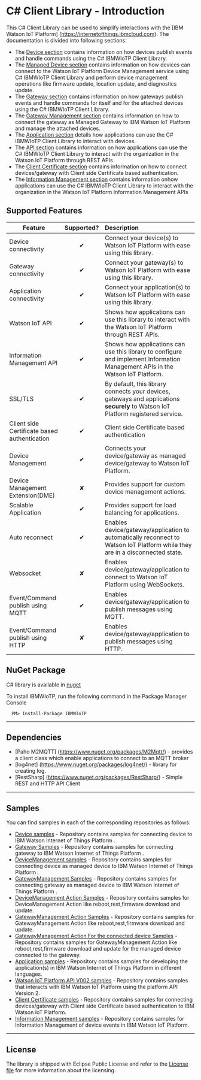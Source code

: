 C# Client Library - Introduction
============================================

This C# Client Library can be used to simplify interactions with the [IBM Watson IoT Platform] (https://internetofthings.ibmcloud.com). The documentation is divided into following sections:  

- The [Device section](docs/Device.rst) contains information on how devices publish events and handle commands using the C# IBMWIoTP Client Library.
- The [Managed Device section](docs/DeviceManagement.rst) contains information on how devices can connect to the Watson IoT Platform Device Management service using C# IBMWIoTP Client Library and perform device management operations like firmware update, location update, and diagnostics update.
- The [Gateway section](docs/Gateway.rst) contains information on how gateways publish events and handle commands for itself and for the attached devices using the C# IBMWIoTP Client Library.
- The [Gateway Management section](docs/GatewayManagement.rst) contains information on how to connect the gateway as Managed Gateway to IBM Watson IoT Platform and manage the attached devices.
- The [Application section](docs/Application.rst) details how applications can use the C# IBMWIoTP Client Library to interact with devices.
- The [API section](docs/API.rst) contains information on how applications can use the C# IBMWIoTP Client Library to interact with the organization in the Watson IoT Platform through REST APIs
- The [Client Certificate section](docs/CACertificate.md) contains information on how to connect devices/gateway with Client side Certificate based authentication.
- The [Information Management section](docs/IMApi.md) contains information onhow applications can use the C# IBMWIoTP Client Library to interact with the organization in the Watson IoT Platform Information Management APIs

Supported Features
------------------

| Feature   |      Supported?      | Description |
|----------|:-------------:|:-------------|
| Device connectivity |  &#10004; | Connect your device(s) to Watson IoT Platform with ease using this library.
| Gateway connectivity |    &#10004;   |  Connect your gateway(s) to Watson IoT Platform with ease using this library.
| Application connectivity | &#10004; | Connect your application(s) to Watson IoT Platform with ease using this library.
| Watson IoT API | &#10004; | Shows how applications can use this library to interact with the Watson IoT Platform through REST APIs.
| Information Management API | &#10004; | Shows how applications can use this library to configure and implement Information Management APIs in the Watson IoT Platform.
| SSL/TLS | &#10004; | By default, this library connects your devices, gateways and applications **securely** to Watson IoT Platform registered service.
| Client side Certificate based authentication | &#10004; | Client side Certificate based authentication
| Device Management | &#10004; | Connects your device/gateway as managed device/gateway to Watson IoT Platform.
| Device Management Extension(DME) | &#10008; | Provides support for custom device management actions.
| Scalable Application | &#10004; | Provides support for load balancing for applications.
| Auto reconnect | &#10004; | Enables device/gateway/application to automatically reconnect to Watson IoT Platform while they are in a disconnected state.
| Websocket | &#10008; | Enables device/gateway/application to connect to Watson IoT Platform using WebSockets.
| Event/Command publish using MQTT| &#10004; |  Enables device/gateway/application to publish messages using MQTT.
| Event/Command publish using HTTP| &#10008; | Enables device/gateway/application to publish messages using HTTP.

NuGet Package
--------------------------------
 C# library is available in [nuget](https://www.nuget.org/packages/IBMWIoTP/)

To install IBMWIoTP, run the following command in the Package Manager Console

```
  PM> Install-Package IBMWIoTP
```


----
Dependencies
-------------------------------------------------------------------------------

-  [Paho M2MQTT] (https://www.nuget.org/packages/M2Mqtt/) - provides a client class which enable applications to connect to an MQTT broker
-  [log4net] (https://www.nuget.org/packages/log4net/) - library for creating log.
-  [RestSharp] (https://www.nuget.org/packages/RestSharp/) - Simple REST and HTTP API Client

----

Samples
-------------------------------------------------------------------------------
You can find samples in each of the corresponding repositories as follows:

* [Device samples](https://github.com/ibm-watson-iot/iot-csharp/tree/master/sample/DeviceIoTF) - Repository contains samples for connecting device to IBM Watson Internet of Things Platform .
* [Gateway Samples](https://github.com/ibm-watson-iot/iot-csharp/tree/master/sample/Gateway) -  Repository contains samples for connecting gateway to IBM Watson Internet of Things Platform .
* [DeviceManagement samples](https://github.com/ibm-watson-iot/iot-csharp/tree/master/sample/DeviceManagement) - Repository contains samples for connecting device as managed device to IBM Watson Internet of Things Platform .
* [GatewayManagement Samples](https://github.com/ibm-watson-iot/iot-csharp/tree/master/sample/GatewayManagement) - Repository contains samples for connecting gateway as managed device to IBM Watson Internet of Things Platform .
* [DeviceManagement Action Samples](https://github.com/ibm-watson-iot/iot-csharp/tree/master/sample/DeviceManagementAction) - Repository contains samples for DeviceManagement Action like reboot,rest,firmware download and update.
* [GatewayManagement Action Samples](https://github.com/ibm-watson-iot/iot-csharp/tree/master/sample/GatewayMgmtAction) - Repository contains samples for GatewayManagement Action like reboot,rest,firmware download and update.
* [GatewayManagement Action For the connected device Samples](https://github.com/ibm-watson-iot/iot-csharp/tree/master/sample/GatewayConnectedDeviceMgntAction) - Repository contains samples for GatewayManagement Action like reboot,rest,firmware download and update for the managed device connected to the gateway.
* [Application samples](https://github.com/ibm-watson-iot/iot-csharp/tree/master/sample/GatewayMgmtAction) - Repository contains samples for developing the application(s) in IBM Watson Internet of Things Platform in different languages.
* [Watson IoT Platform API V002 samples](https://github.com/ibm-watson-iot/iot-csharp/tree/master/sample/ApiClient) - Repository contains samples that interacts with IBM Watson IoT Platform using the platform API Version 2.
* [Client Certificate samples](https://github.com/ibm-watson-iot/iot-csharp/tree/master/sample/ClentCA_Authentication) - Repository contains samples for connecting devices/gateway with Client side Certificate based authentication to IBM Watson IoT Platform.
* [Information Management samples](https://github.com/ibm-watson-iot/iot-csharp/tree/master/sample/IMClient) - Repository contains samples for Information Management of device events in IBM Watson IoT Platform.

----

License
-----------------------

The library is shipped with Eclipse Public License and refer to the [License file](LICENSE) for more information about the licensing.
